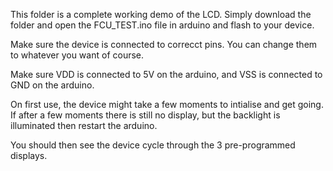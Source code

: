 This folder is a complete working demo of the LCD. Simply download the folder and open the FCU_TEST.ino file in arduino and flash to your device.    

Make sure the device is connected to correcct pins. You can change them to whatever you want of course.    

Make sure VDD is connected to 5V on the arduino, and VSS is connected to GND on the arduino.    

On first use, the device might take a few moments to intialise and get going. If after a few moments there is still no display, but the backlight is illuminated then restart the arduino.    

You should then see the device cycle through the 3 pre-programmed displays.
